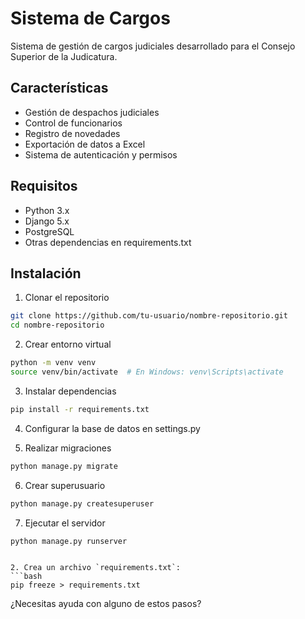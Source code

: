 # Sistema de Cargos

Sistema de gestión de cargos judiciales desarrollado para el Consejo Superior de la Judicatura.

## Características

- Gestión de despachos judiciales
- Control de funcionarios
- Registro de novedades
- Exportación de datos a Excel
- Sistema de autenticación y permisos

## Requisitos

- Python 3.x
- Django 5.x
- PostgreSQL
- Otras dependencias en requirements.txt

## Instalación

1. Clonar el repositorio
```bash
git clone https://github.com/tu-usuario/nombre-repositorio.git
cd nombre-repositorio
```

2. Crear entorno virtual
```bash
python -m venv venv
source venv/bin/activate  # En Windows: venv\Scripts\activate
```

3. Instalar dependencias
```bash
pip install -r requirements.txt
```

4. Configurar la base de datos en settings.py

5. Realizar migraciones
```bash
python manage.py migrate
```

6. Crear superusuario
```bash
python manage.py createsuperuser
```

7. Ejecutar el servidor
```bash
python manage.py runserver
```
```

2. Crea un archivo `requirements.txt`:
```bash
pip freeze > requirements.txt
```

¿Necesitas ayuda con alguno de estos pasos?
